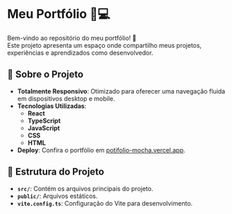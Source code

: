 # Meu Portfólio 🎨💻

Bem-vindo ao repositório do meu portfólio! 🚀  
Este projeto apresenta um espaço onde compartilho meus projetos, experiências e aprendizados como desenvolvedor.

## 🌟 Sobre o Projeto

- **Totalmente Responsivo**: Otimizado para oferecer uma navegação fluida em dispositivos desktop e mobile.
- **Tecnologias Utilizadas**:
  - **React**
  - **TypeScript**
  - **JavaScript**
  - **CSS**
  - **HTML**
- **Deploy**: Confira o portfólio em [potifolio-mocha.vercel.app](https://potifolio-mocha.vercel.app).

## 📂 Estrutura do Projeto

- **`src/`**: Contém os arquivos principais do projeto.
- **`public/`**: Arquivos estáticos.
- **`vite.config.ts`**: Configuração do Vite para desenvolvimento.
